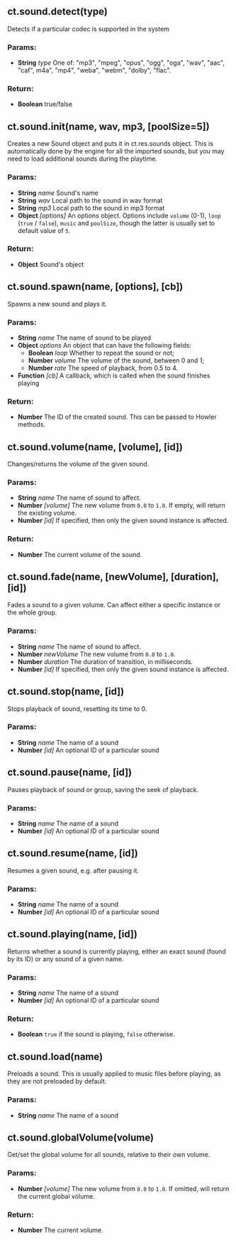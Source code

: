 ## ct.sound.detect(type)

Detects if a particular codec is supported in the system 

### Params:

* **String** *type* One of: "mp3", "mpeg", "opus", "ogg", "oga", "wav", "aac", "caf", m4a", "mp4", "weba", "webm", "dolby", "flac".

### Return:

* **Boolean** true/false

## ct.sound.init(name, wav, mp3, [poolSize=5])

Creates a new Sound object and puts it in ct.res.sounds object. This is automatically done by the engine for all the imported sounds, but you may need to load additional sounds during the playtime.

### Params:

* **String** *name* Sound's name
* **String** *wav* Local path to the sound in wav format
* **String** *mp3* Local path to the sound in mp3 format
* **Object** *[options]* An options object. Options include `volume` (0-1), `loop` (`true` / `false`), `music` and `poolSize`, though the latter is usually set to default value of `5`.

### Return:

* **Object** Sound's object

## ct.sound.spawn(name, [options], [cb])

Spawns a new sound and plays it.

### Params:

* **String** *name* The name of sound to be played
* **Object** *options* An object that can have the following fields:
    * **Boolean** *loop* Whether to repeat the sound or not;
    * **Number** *volume* The volume of the sound, between 0 and 1;
    * **Number** *rate* The speed of playback, from 0.5 to 4.
* **Function** *[cb]* A callback, which is called when the sound finishes playing

### Return:

* **Number** The ID of the created sound. This can be passed to Howler methods.

## ct.sound.volume(name, [volume], [id])

Changes/returns the volume of the given sound.

### Params:

* **String** *name* The name of sound to affect.
* **Number** *[volume]* The new volume from `0.0` to `1.0`. If empty, will return the existing volume.
* **Number** *[id]* If specified, then only the given sound instance is affected.

### Return:

* **Number** The current volume of the sound.

## ct.sound.fade(name, [newVolume], [duration], [id])

Fades a sound to a given volume. Can affect either a specific instance or the whole group.

### Params:

* **String** *name* The name of sound to affect.
* **Number** *newVolume* The new volume from `0.0` to `1.0`.
* **Number** *duration* The duration of transition, in milliseconds.
* **Number** *[id]* If specified, then only the given sound instance is affected.


## ct.sound.stop(name, [id])

Stops playback of sound, resetting its time to 0.

### Params:

* **String** *name* The name of a sound
* **Number** *[id]* An optional ID of a particular sound

## ct.sound.pause(name, [id])

Pauses playback of sound or group, saving the seek of playback.

### Params:

* **String** *name* The name of a sound
* **Number** *[id]* An optional ID of a particular sound

## ct.sound.resume(name, [id])

Resumes a given sound, e.g. after pausing it.

### Params:

* **String** *name* The name of a sound
* **Number** *[id]* An optional ID of a particular sound

## ct.sound.playing(name, [id])

Returns whether a sound is currently playing, either an exact sound (found by its ID) or any sound of a given name.

### Params:

* **String** *name* The name of a sound
* **Number** *[id]* An optional ID of a particular sound

### Return:

* **Boolean** `true` if the sound is playing, `false` otherwise.

## ct.sound.load(name)

Preloads a sound. This is usually applied to music files before playing, 
as they are not preloaded by default.

### Params:

* **String** *name* The name of a sound

## ct.sound.globalVolume(volume)

Get/set the global volume for all sounds, relative to their own volume.

### Params:

* **Number** *[volume]* The new volume from `0.0` to `1.0`. If omitted, will return the current global volume.

### Return:

* **Number** The current volume.
